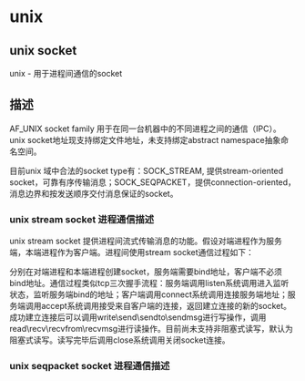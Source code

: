 # unix 

## unix socket

unix - 用于进程间通信的socket


## 描述

AF_UNIX socket family 用于在同一台机器中的不同进程之间的通信（IPC）。unix socket地址现支持绑定文件地址，未支持绑定abstract namespace抽象命名空间。

目前unix 域中合法的socket type有：SOCK_STREAM, 提供stream-oriented socket，可靠有序传输消息；SOCK_SEQPACKET，提供connection-oriented，消息边界和按发送顺序交付消息保证的socket。

### unix stream socket 进程通信描述

unix stream socket 提供进程间流式传输消息的功能。假设对端进程作为服务端，本端进程作为客户端。进程间使用stream socket通信过程如下：

分别在对端进程和本端进程创建socket，服务端需要bind地址，客户端不必须bind地址。通信过程类似tcp三次握手流程：服务端调用listen系统调用进入监听状态，监听服务端bind的地址；客户端调用connect系统调用连接服务端地址；服务端调用accept系统调用接受来自客户端的连接，返回建立连接的新的socket。成功建立连接后可以调用write\send\sendto\sendmsg进行写操作，调用read\recv\recvfrom\recvmsg进行读操作。目前尚未支持非阻塞式读写，默认为阻塞式读写。读写完毕后调用close系统调用关闭socket连接。

### unix seqpacket socket 进程通信描述


